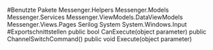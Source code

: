 #Benutzte Pakete
Messenger.Helpers
Messenger.Models
Messenger.Services
Messenger.ViewModels.DataViewModels
Messenger.Views.Pages
Serilog
System
System.Windows.Input
#Exportschnittstellen
public bool CanExecute(object parameter)
public ChannelSwitchCommand()
public void Execute(object parameter)
